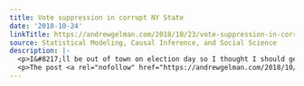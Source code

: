 ```yaml
---
title: Vote suppression in corrupt NY State
date: '2018-10-24'
linkTitle: https://andrewgelman.com/2018/10/23/vote-suppression-in-corrupt-ny-state/
source: Statistical Modeling, Causal Inference, and Social Science
description: |-
  <p>I&#8217;ll be out of town on election day so I thought I should get an absentee ballot. It&#8217;s not so easy: OK, so I download the form and print it out. Now I have to mail it to the county board of elections. Where exactly is that? I find the little link . . . [&#8230;]</p>
  <p>The post <a rel="nofollow" href="https://andrewgelman.com/2018/10/23/vote-suppression-in-corrupt-ny-state/">Vote suppression in corrupt NY State</a> appeared first on <a rel="nofollow" href="https://andrewgelman.com
---
```

